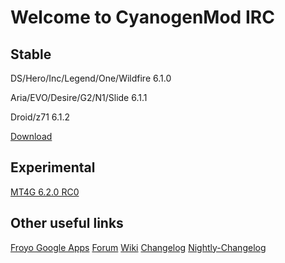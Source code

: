 Welcome to CyanogenMod IRC 
===========

Stable
------------------
DS/Hero/Inc/Legend/One/Wildfire 6.1.0

Aria/EVO/Desire/G2/N1/Slide 6.1.1

Droid/z71 6.1.2

[Download](http://mirror.teamdouche.net/?type=stable)

Experimental
------------------
[MT4G 6.2.0 RC0](http://goo.gl/2gVN0)

Other useful links
------------------

[Froyo Google Apps](http://goo.gl/kKxxd)
[Forum](http://goo.gl/WpNQ)
[Wiki](http://goo.gl/fUQ4)
[Changelog](http://goo.gl/vCoz)
[Nightly-Changelog](http://twitter.com/#!/cmsrc)



